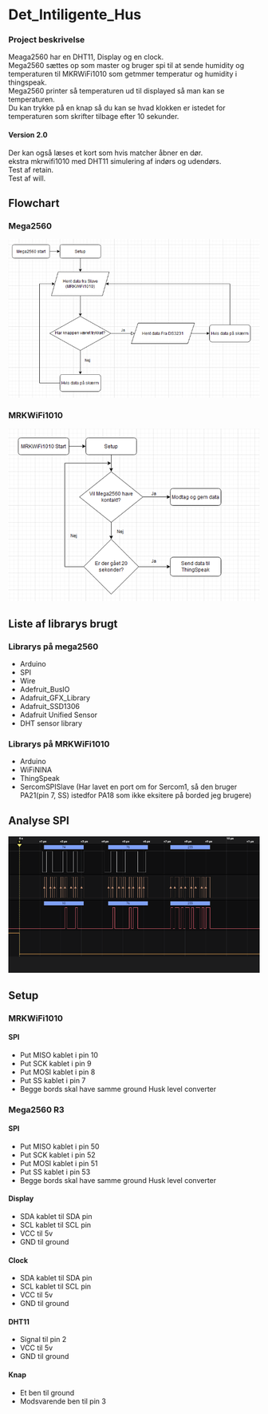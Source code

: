 # Det_Intiligente_Hus
### Project beskrivelse
Meaga2560 har en DHT11, Display og en clock.<br/>
Mega2560 sættes op som master og bruger spi til at sende humidity og temperaturen til MKRWiFi1010 som getmmer temperatur og humidity i thingspeak.<br/>
Mega2560 printer så temperaturen ud til displayed så man kan se temperaturen.<br/>
Du kan trykke på en knap så du kan se hvad klokken er istedet for temperaturen som skrifter tilbage efter 10 sekunder.

#### Version 2.0
Der kan også læses et kort som hvis matcher åbner en dør.<br/>
ekstra mkrwifi1010 med DHT11 simulering af indørs og udendørs.<br/>
Test af retain.<br/>
Test af will.

## Flowchart
### Mega2560
![image](Billeder/Mega2560.PNG)
### MRKWiFi1010
![image](Billeder/MRKWiFi1010.PNG)

## Liste af librarys brugt
### Librarys på mega2560
* Arduino
* SPI
* Wire
* Adefruit_BusIO
* Adafruit_GFX_Library
* Adafruit_SSD1306
* Adafruit Unified Sensor
* DHT sensor library

### Librarys på MRKWiFi1010
* Arduino
* WiFiNINA
* ThingSpeak
* SercomSPISlave (Har lavet en port om for Sercom1, så den bruger PA21(pin 7, SS) istedfor PA18 som ikke eksitere på borded jeg brugere)

## Analyse SPI
![image](Billeder/Analyser.PNG)

## Setup
### MRKWiFi1010
#### SPI
* Put MISO kablet i pin 10
* Put SCK kablet i pin 9
* Put MOSI kablet i pin 8
* Put SS kablet i pin 7
* Begge bords skal have samme ground
Husk level converter

### Mega2560 R3
#### SPI
* Put MISO kablet i pin 50
* Put SCK kablet i pin 52
* Put MOSI kablet i pin 51
* Put SS kablet i pin 53
* Begge bords skal have samme ground
Husk level converter
#### Display
* SDA kablet til SDA pin
* SCL kablet til SCL pin
* VCC til 5v
* GND til ground
#### Clock
* SDA kablet til SDA pin
* SCL kablet til SCL pin
* VCC til 5v
* GND til ground
#### DHT11
* Signal til pin 2
* VCC til 5v
* GND til ground
#### Knap
* Et ben til ground
* Modsvarende ben til pin 3
